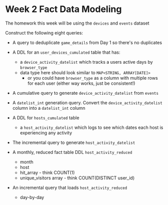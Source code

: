 
# Week 2 Fact Data Modeling
The homework this week will be using the `devices` and `events` dataset

Construct the following eight queries:

- A query to deduplicate `game_details` from Day 1 so there's no duplicates

- A DDL for an `user_devices_cumulated` table that has:
  - a `device_activity_datelist` which tracks a users active days by `browser_type`
  - data type here should look similar to `MAP<STRING, ARRAY[DATE]>`
    - or you could have `browser_type` as a column with multiple rows for each user (either way works, just be consistent!)

- A cumulative query to generate `device_activity_datelist` from `events`

- A `datelist_int` generation query. Convert the `device_activity_datelist` column into a `datelist_int` column 

- A DDL for `hosts_cumulated` table 
  - a `host_activity_datelist` which logs to see which dates each host is experiencing any activity
  
- The incremental query to generate `host_activity_datelist`

- A monthly, reduced fact table DDL `host_activity_reduced`
   - month
   - host
   - hit_array - think COUNT(1)
   - unique_visitors array -  think COUNT(DISTINCT user_id)

- An incremental query that loads `host_activity_reduced`
  - day-by-day

